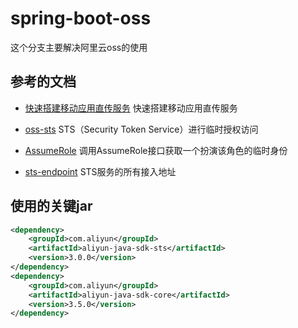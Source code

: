 # spring-boot-oss

  这个分支主要解决阿里云oss的使用

## 参考的文档

* [快速搭建移动应用直传服务](https://help.aliyun.com/document_detail/31920.html?spm=a2c4g.11186623.6.1378.1b307d43Se1NJZ) 快速搭建移动应用直传服务

* [oss-sts](https://help.aliyun.com/document_detail/100624.html?spm=5176.10695662.1996646101.searchclickresult.64e0515aCLJzVr) STS（Security Token Service）进行临时授权访问

* [AssumeRole](https://helpcdn.aliyun.com/document_detail/28763.html?spm=a2c4g.11186623.2.16.481e7074k4fkgq#reference-clc-3sv-xdb) 调用AssumeRole接口获取一个扮演该角色的临时身份

* [sts-endpoint](https://helpcdn.aliyun.com/document_detail/66053.html?spm=a2c4g.11186623.2.15.481e7074bRCZ8B#reference-sdg-3pv-xdb) STS服务的所有接入地址

## 使用的关键jar

```xml
<dependency>
    <groupId>com.aliyun</groupId>
    <artifactId>aliyun-java-sdk-sts</artifactId>
    <version>3.0.0</version>
</dependency>
<dependency>
    <groupId>com.aliyun</groupId>
    <artifactId>aliyun-java-sdk-core</artifactId>
    <version>3.5.0</version>
</dependency>
```